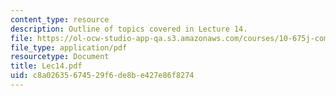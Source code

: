 ```yaml
---
content_type: resource
description: Outline of topics covered in Lecture 14.
file: https://ol-ocw-studio-app-qa.s3.amazonaws.com/courses/10-675j-computational-quantum-mechanics-of-molecular-and-extended-systems-fall-2004/c8a02635674529f6de8be427e86f8274_Lec14.pdf
file_type: application/pdf
resourcetype: Document
title: Lec14.pdf
uid: c8a02635-6745-29f6-de8b-e427e86f8274
---
```

